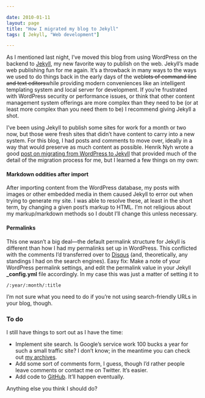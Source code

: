 ```yaml
---

date: 2010-01-11
layout: page
title: "How I migrated my blog to Jekyll"
tags: [ Jekyll, "Web development"]

---
```


As I mentioned last night, I’ve moved this blog from using WordPress on
the backend to [Jekyll](http://github.com/mojombo/jekyll/), my new
favorite way to publish on the web. Jekyll’s made web publishing fun for
me again. It’s a throwback in many ways to the ways we used to do things
back in the early days of the web~~~~lots of command line and text
editors~~~~while providing modern conveniences like an intelligent
templating system and local server for development. If you’re frustrated
with WordPress security or performance issues, or think that other
content management system offerings are more complex than they need to
be (or at least more complex than you need them to be) I recommend
giving Jekyll a shot.

I’ve been using Jekyll to publish some sites for work for a month or two
now, but those were fresh sites that didn’t have content to carry into a
new system. For this blog, I had posts and comments to move over,
ideally in a way that would preserve as much content as possible. Henrik
Nyh wrote a good [post on migrating from WordPress to
Jekyll](http://henrik.nyh.se/2009/04/jekyll) that provided much of the
detail of the migration process for me, but I learned a few things on my
own:

#### Markdown oddities after import

After importing content from the WordPress database, my posts with
images or other embedded media in them caused Jekyll to error out when
trying to generate my site. I was able to resolve these, at least in the
short term, by changing a given post’s markup to HTML. I’m not religious
about my markup/markdown methods so I doubt I’ll change this unless
necessary.

#### Permalinks

This one wasn’t a big deal—the default permalink structure for Jekyll is
different than how I had my permalinks set up in WordPress. This
conflicted with the comments I’d transferred over to
[Disqus](http://disqus.com/) (and, theoretically, any standings I had on
the search engines). Easy fix: Make a note of your WordPress permalink
settings, and edit the permalink value in your Jekyll **\_config.yml**
file accordingly. In my case this was just a matter of setting it to

    /:year/:month/:title

I’m not sure what you need to do if you’re not using search-friendly
URLs in your blog, though.

### To do

I still have things to sort out as I have the time:

-   Implement site search. Is Google’s service work 100 bucks a year for
    such a small traffic site? I don’t know; in the meantime you can
    check out [my archives](http://www.aaronsumner.com/archives.html).
-   Add some sort of comments form, I guess, though I’d rather people
    leave comments or contact me on Twitter. It’s easier.
-   Add code to [GitHub](http://github.com/). It’ll happen eventually.

Anything else you think I should do?
